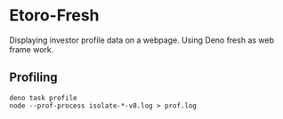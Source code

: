 # Etoro-Fresh

Displaying investor profile data on a webpage. Using Deno fresh as web frame work.

## Profiling

```
deno task profile
node --prof-process isolate-*-v8.log > prof.log
```
